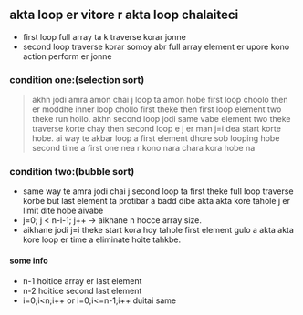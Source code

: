 ## akta loop er vitore r akta loop chalaiteci

- first loop full array ta k traverse korar jonne 
- second loop traverse korar somoy abr full array element er upore kono action perform er jonne

### condition one:(selection sort)
> akhn jodi amra amon chai j loop ta amon hobe first loop choolo then er moddhe inner loop chollo first theke
> then first loop element two theke run hoilo. 
> akhn second loop jodi same vabe element two theke traverse korte chay then second loop e j er man j=i dea start korte hobe.
> ai way te akbar loop a first element dhore sob looping hobe
> second time a first one nea r kono nara chara kora hobe na

### condition two:(bubble sort)
- same way te amra jodi chai j second loop ta first theke full loop traverse korbe but last element ta protibar a badd dibe akta akta kore tahole j er limit dite hobe aivabe
- j=0; j < n-i-1; j++   -> aikhane n hocce array size.
- aikhane jodi j=i theke start kora hoy tahole first element gulo a akta akta kore loop er time a eliminate hoite tahkbe.

#### some info

- n-1 hoitice array er last element
- n-2 hoitice second last element
- i=0;i<n;i++ or i=0;i<=n-1;i++ duitai same

